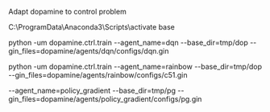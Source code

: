 Adapt dopamine to control problem

C:\ProgramData\Anaconda3\Scripts\activate base

python -um dopamine.ctrl.train --agent_name=dqn --base_dir=tmp/dop --gin_files=dopamine/agents/dqn/configs/dqn.gin

python -um dopamine.ctrl.train --agent_name=rainbow --base_dir=tmp/dop --gin_files=dopamine/agents/rainbow/configs/c51.gin

--agent_name=policy_gradient --base_dir=tmp/pg --gin_files=dopamine/agents/policy_gradient/configs/pg.gin